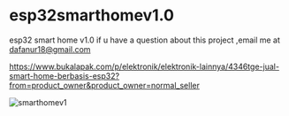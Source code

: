 # esp32smarthomev1.0
esp32 smart home v1.0 
if u have a question about this project ,email me at dafanur18@gmail.com

https://www.bukalapak.com/p/elektronik/elektronik-lainnya/4346tge-jual-smart-home-berbasis-esp32?from=product_owner&product_owner=normal_seller

![smarthomev1](https://user-images.githubusercontent.com/75739124/103281658-fb84ac00-4a05-11eb-8887-a884c2d49afb.jpeg)
